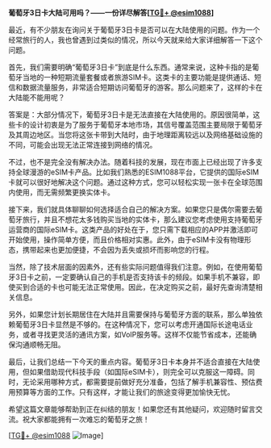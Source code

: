 **葡萄牙3日卡大陆可用吗？——一份详尽解答[[TG💪+ @esim1088](https://t.me/s/esim1088)]**

最近，有不少朋友在询问关于葡萄牙3日卡是否可以在大陆使用的问题。作为一个经常旅行的人，我也曾遇到过类似的情况，所以今天就来给大家详细解答一下这个问题。

首先，我们需要明确“葡萄牙3日卡”到底是什么东西。通常来说，这种卡指的是葡萄牙当地的一种短期流量套餐或者旅游SIM卡。这类卡的主要功能是提供通话、短信和数据流量服务，非常适合短期访问葡萄牙的游客。那么问题来了，这样的卡在大陆能不能用呢？

答案是：大部分情况下，葡萄牙3日卡是无法直接在大陆使用的。原因很简单，这些卡的设计初衷是为了服务于葡萄牙本地市场，其信号覆盖范围主要局限于葡萄牙及其周边地区。当您将这张卡带到大陆时，由于地理距离较远以及网络基础设施的不同，可能会出现无法正常连接到网络的情况。

不过，也不是完全没有解决办法。随着科技的发展，现在市面上已经出现了许多支持全球漫游的eSIM卡产品。比如我们熟悉的ESIM1088平台，它提供的国际eSIM卡就可以很好地解决这个问题。通过这种方式，您可以轻松实现一张卡在全球范围内使用，而无需频繁更换实体卡。

接下来，我们就具体聊聊如何选择适合自己的解决方案。如果您只是偶尔需要去葡萄牙旅行，并且不想花太多钱购买当地的实体卡，那么建议您考虑使用支持葡萄牙运营商的国际eSIM卡。这类产品的好处在于，您只需下载相应的APP并激活即可开始使用，操作简单方便，而且价格相对实惠。此外，由于eSIM卡没有物理形态，携带起来也更加便捷，不会因为丢失或损坏而影响您的行程。

当然，除了技术层面的因素外，还有些实际问题值得我们注意。例如，在使用葡萄牙3日卡之前，一定要确认自己的手机是否支持该卡的频段。如果手机不兼容，即使买到合适的卡也可能无法正常使用。因此，在决定购买之前，最好先查询清楚相关信息。

另外，如果您计划长期居住在大陆并且需要保持与葡萄牙方面的联系，那么单独依赖葡萄牙3日卡显然是不够的。在这种情况下，您可以考虑开通国际长途电话业务，或者寻找更灵活的通讯方案，如VoIP服务等。这样不仅能节省成本，还能确保沟通顺畅无阻。

最后，让我们总结一下今天的重点内容。葡萄牙3日卡本身并不适合直接在大陆使用，但如果借助现代科技手段（如国际eSIM卡），则完全可以克服这一障碍。同时，无论采用哪种方式，都需要提前做好充分准备，包括了解手机兼容性、预估费用预算等方面的工作。只有这样，才能让我们的旅途变得更加愉快无忧。

希望这篇文章能够帮助到正在纠结的朋友！如果您还有其他疑问，欢迎随时留言交流。祝大家都能拥有一次难忘的葡萄牙之旅！

[[TG💪+ @esim1088](https://t.me/s/esim1088) ![Image](https://i.postimg.cc/4NQfJmqS/Snipaste-2025-05-13-00-14-12.png)]